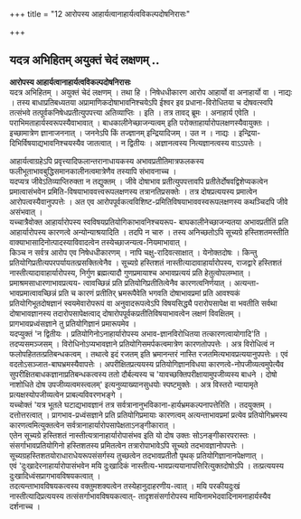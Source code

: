 +++
title = "12 आरोपस्य आहार्यत्वानाहार्यत्वविकल्पदोषनिरासः"

+++


## यदत्र अभिहितम् अयुक्तं चेदं लक्षणम् ..

**आरोपस्य आहार्यत्वानाहार्यत्वविकल्पदोषनिरासः**  
यदत्र अभिहितम् । अयुक्तं चेदं लक्षणम् । तथा हि । निषेधधीकारण आरोप आहार्यो वा अनाहार्यो वा । नाद्यः । तस्य बाधाप्रतिबध्यतया अप्रामाणिकदोषाभावनिश्चयेऽपि ईश्वर इव प्रधाना-विरोधितया च दोषवत्स्वपि तत्संभवे तत्पूर्वकनिषेधप्रतीत्युपपत्त्या अतिव्याप्तिः । इति । तत्र तावद् ब्रूमः । अनाहार्य एवेति । पराभिमताहार्यस्वरूपस्यैवाभावात् । बाधकालीनेच्छाजन्यत्वम् इति परोक्ताहार्यारोपलक्षणस्यैवायुक्तः । इच्छामात्रेण ज्ञानाजननात् । जननेऽपि किं तज्ज्ञानम् इन्द्रियादिजम् । उत न । नाद्यः । इन्द्रिया-दिभिर्विषयाद्यभावनिश्चयस्यैव जातत्वात् । न द्वितीयः । अज्ञानत्वस्य नित्यज्ञानत्वस्य वाऽऽपत्तेः ।

आहार्यत्वाग्रहेऽपि प्रवृत्त्यादिफलान्तरानाधायकस्य अभावप्रतीतिमात्रफलकस्य फलीभूताभावबुद्धिसमानकालीनत्वमात्रेणैव तस्यापि संभावनाच्च ।  
यदप्यत्र जीवेऽतिव्याप्तिरुक्ता न तद्युक्तम् । जीवे दोषाभाव प्रतीत्युपपत्तावपि प्रतीतेर्दोषवद्विशेप्यकत्वेन प्रमात्वासंभवेन प्रमिति-विषयाभाववत्त्वरूपलक्षणस्य तत्रानतिप्रसक्तेः । तत्र दोषप्रत्ययस्य प्रमात्वेन आरोपत्वस्यैवानुपपत्तेः । अत एव आरोपपूर्वकत्वविशिष्ट-प्रमितिविषयाभाववस्वरूपलक्षणस्य कथञ्चिदपि जीवे असंभवात् ।  
यच्चात्रैवोक्त आहार्यारोपस्य स्वविषयप्रतियोगिकाभावनिश्चयरूप- बाघकालीनेच्छाजन्यतया अभावप्रतीतिं प्रति आहार्यारोपस्य कारणत्वे अन्योन्याश्रयादिति । तदपि न चारु । तस्य अनिच्छतोऽपि सूच्यग्रे हस्तिशतमस्तीति वाक्याभासादिनोत्पादस्याविवादत्वेन तस्येच्छाजन्यत्व-नियमाभावात् ।  
किञ्च न सर्वत्र आरोप एव निषेधधीकारणम् । नापि चक्षु-रादिवत्साक्षात् । येनोक्तदोषः । किन्तु प्रतियोगिप्रतीत्यपरपर्यायतत्प्रसक्तित्वेनैव । सूच्यग्रे हस्तिशतं नास्तीत्यादावाहार्यारोपस्य, राजद्वारे हस्तिशतं नास्तीत्यादावाहार्यारोपस्य, निर्गुण ब्रह्मत्यादौ गुणप्रमायाश्च अभावप्रत्ययं प्रति हेतुत्वोपलम्भात् । प्रमाश्रमसाधारणाभावप्रत्यय- त्वावच्छिन्नं प्रति प्रतियोगिप्रतीतित्वेनैव कारणत्वनिर्णयात् । अत्यन्ता-भावप्रमात्वावच्छिन्नं प्रति च कारणं प्रतीतिर् भ्रमरूपैवेति भगवति दोषाभावप्रमां प्रति आवश्यकं प्रतियोगिभूतदोषज्ञानं स्वयमेवारोपरूपं वा अनुवादरूपत्वेऽपि विषयसिद्ध्यै परारोपसापेक्ष वा भवतीति सर्वथा दोषाभावज्ञानस्य तदारोपसापेक्षत्वाद् दोषारोपपूर्वकप्रतीतिविषयाभावत्वेन लक्षणं विवक्षितम् ।  
प्रागभावप्रध्वंसज्ञाने तु प्रतियोगिज्ञानं प्रमारूपमेव ।  
यदप्युक्तं 'न द्वितीयः । प्रतियोगिनोऽनाहार्यारोपस्य अभाव-ज्ञानविरोधितया तत्कारणत्वायोगादि'ति । तदप्यसमञ्जसम् । विरोधिनोऽप्यभावज्ञाने प्रतियोगिसमर्पकत्वमात्रेण कारणतोपपत्तेः । अत्र विरोधित्वं न फलोपहिततत्प्रतिबन्धकत्वम् । तथात्वे इदं रजतम् इति भ्रमानन्तरं नास्ति रजतमित्यभावप्रत्ययानुपपत्तेः । एवं वदतोऽसञ्जात-बाघभ्रमस्यैवापत्तेः । अपरीक्षितप्रत्ययस्य प्रतियोगिज्ञानविधया कारणत्वे-नोपजीव्यत्वमुपेत्यैव सुपरीक्षितबाधकज्ञानाप्रतिबन्धकत्वस्य ततो दौर्बल्यस्य च 'यावच्छक्तिपरीक्षायामुपजीव्यस्य बाधने । दोषो नाशोधिते दोष उपजीव्यत्वमस्त्वलम्' इत्यनुव्याख्यानसुधयोः स्पष्टमुक्तेः । अत्र विस्तरो न्यायामृते प्रत्यक्षस्योपजीव्यत्वेन प्राबल्यविवरणभङ्गे ।  
यच्चोक्तं 'यत्र भूतले घटाद्यभावज्ञानं तत्र सर्वत्रानानुभविकाना-हार्यभ्रमकल्पनापत्तेरिति । तदयुक्तम् । दत्तोत्तरत्वात् । प्रागभाव-प्रध्वंसज्ञाने प्रति प्रतियोगिप्रमायाः कारणत्वम् अत्यन्ताभावप्रमां प्रत्येव प्रतियोगिभ्रमस्य कारणत्वमित्युक्तत्वेन सर्वत्रानाहार्यारोपसापेक्षताऽनङ्गीकारात् ।  
एतेन सूच्यग्रे हस्तिशतं नास्तीत्यत्रानाहार्यारोपासंभव इति यो दोष उक्तः सोऽनङ्गीकारपरास्तः ।  
संसर्गाभावप्रतियोगिनो हस्तिशतस्य प्रमितत्वेन तत्रारोपाभावेऽपि सूच्यग्रे तदभावज्ञानोपपत्तेः । सूच्यग्रहस्तिशतयोराधाराधेयरूपसंसर्गस्य तुच्छत्वेन तदभावप्रतीतौ पृथक् प्रतियोगिज्ञानानपेक्षणात् ।  
एवं 'दुःखादेरनाहार्यारोपासंभवेन मयि दुःखादिकं नास्तीत्य-भावप्रत्ययानापत्तिरित्युक्तदोषोऽपि । तत्प्रत्ययस्य दुःखादिध्वंसप्रागभावविषयकत्वात् ।  
तदत्यन्ताभावविषयकत्वस्य वक्तुमशक्यत्वेन तस्येहानुदाहरणीय-त्वात् । मयि परकीयदुःखं नास्तीत्यादिप्रत्ययस्य तत्संसर्गाभावविषयकत्वात्- तादृशसंसर्गारोपस्य मायिनामभेदवादिनामनाहार्यस्यैव दर्शनाच्च ।

